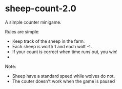 # sheep-count-2.0
A simple counter minigame. 

Rules are simple:
- Keep track of the sheep in the farm.
- Each sheep is worth 1 and each wolf -1.
- If your count is correct when time runs out, you win!
- 
Note:
- Sheep have a standard speed while wolves do not.
- The couter doesn't work when the game is paused
